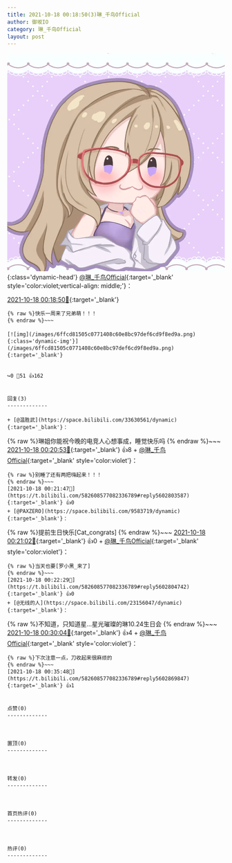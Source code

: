 ```yaml
---
title: 2021-10-18 00:18:50(3)琳_千鸟Official
author: 御坂IO
category: 琳_千鸟Official
layout: post
---
```


![img](/images/c0a88f85ebd0d056f37b114e0748e69556c8b488.jpg){:class='dynamic-head'}
[@琳_千鸟Official](https://space.bilibili.com/1620923329/dynamic){:target='_blank' style='color:violet;vertical-align: middle;'}：

[2021-10-18 00:18:50🔗](https://t.bilibili.com/582608577082336789){:target='_blank'}

~~~
{% raw %}快乐一周来了兄弟萌！！！
{% endraw %}~~~

[![img](/images/6ffcd81505c0771408c60e8bc97def6cd9f8ed9a.png){:class='dynamic-img'}](/images/6ffcd81505c0771408c60e8bc97def6cd9f8ed9a.png){:target='_blank'}


↪️0 💬51 👍162


回复(3)
-------------

+ [@温胜武](https://space.bilibili.com/33630561/dynamic){:target='_blank'}：
~~~
{% raw %}琳姐你能祝今晚的电竞人心想事成，睡觉快乐吗
{% endraw %}~~~
[2021-10-18 00:20:53🔗](https://t.bilibili.com/582608577082336789#reply5602802109){:target='_blank'} 👍8
    + [@琳_千鸟Official](https://space.bilibili.com/1620923329/dynamic){:target='_blank' style='color:violet'}：
~~~
{% raw %}别睡了还有两把嗨起来！！！
{% endraw %}~~~
[2021-10-18 00:21:47🔗](https://t.bilibili.com/582608577082336789#reply5602803587){:target='_blank'} 👍0
+ [@PAXZERO](https://space.bilibili.com/9583719/dynamic){:target='_blank'}：
~~~
{% raw %}提前生日快乐[Cat_congrats]
{% endraw %}~~~
[2021-10-18 00:21:02🔗](https://t.bilibili.com/582608577082336789#reply5602810282){:target='_blank'} 👍0
    + [@琳_千鸟Official](https://space.bilibili.com/1620923329/dynamic){:target='_blank' style='color:violet'}：
~~~
{% raw %}当天也要[罗小黑_来了]
{% endraw %}~~~
[2021-10-18 00:22:29🔗](https://t.bilibili.com/582608577082336789#reply5602804742){:target='_blank'} 👍0
+ [@无线的人](https://space.bilibili.com/23156047/dynamic){:target='_blank'}：
~~~
{% raw %}不知道，只知道星...星光璀璨的琳10.24生日会
{% endraw %}~~~
[2021-10-18 00:30:04🔗](https://t.bilibili.com/582608577082336789#reply5602846740){:target='_blank'} 👍4
    + [@琳_千鸟Official](https://space.bilibili.com/1620923329/dynamic){:target='_blank' style='color:violet'}：
~~~
{% raw %}下次注意一点，刀收起来很麻烦的
{% endraw %}~~~
[2021-10-18 00:35:48🔗](https://t.bilibili.com/582608577082336789#reply5602869847){:target='_blank'} 👍1


点赞(0)
-------------



置顶(0)
-------------



转发(0)
-------------



首页热评(0)
-------------



热评(0)
-------------




